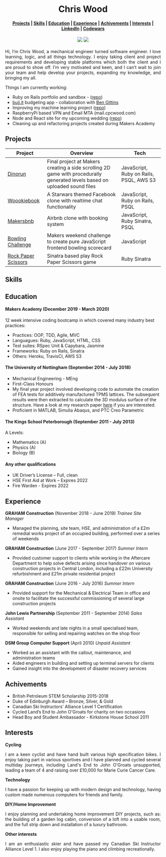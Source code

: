 <h1 align="center"> Chris Wood </h1>

<h4> <p align="center"> <a href='#projects'>Projects</a> | <a href='#skills'>Skills</a> | <a href='#education'>Education</a> | <a href='#experience'>Experience</a> | <a href='#achivements
'>Achivements</a> | <a href='#interests'>Interests</a> | <a href='https://www.linkedin.com/in/chriswood1995/' target="_blank">LinkedIn</a> | <a href='https://www.codewars.com/users/cpcwood' target="_blank">Codewars</a></h4>
   
<h4> <p align="center"><a href='https://www.npmjs.com/~cpcwood' target="_blank"><img src='https://img.shields.io/badge/npm-cpcwood-blue'/></a> <a href='https://www.codewars.com/users/cpcwood' target="_blank"><img src='https://img.shields.io/badge/dynamic/json?color=blue&label=CodewarsHonor&query=%24.honor&url=https%3A%2F%2Fwww.codewars.com%2Fapi%2Fv1%2Fusers%2Fcpcwood'></img></a></p> </h4>

<p align='justify'>
Hi, I’m Chris Wood, a mechanical engineer turned software engineer. I love learning, logic, and all things technology.  I enjoy taking client and project requirements and developing stable platforms which both the client and I are proud to show off. I’m very motivated and keen, and I can’t wait to join your team and help develop your projects, expanding my knowledge, and bringing my all.
</p>

<p align='justify'>
Things I am currently working:
<ul>
   <li>Ruby on Rails portfolio and sandbox - (<a href='https://github.com/cpcwood/home-server' target="_blank">repo</a>)</li>
  <li> <a href='https://bujj.it' target="_blank">bujj.it</a> budgeting app - collaboration with <a href='https://github.com/squareben1' target="_blank">Ben Gittins</a> </li>
  <li>Improving my machine learning project (<a href='https://github.com/cpcwood/neural-nets' target="_blank">repo</a>)</li>
  <li>RaspberryPi based VPN and Email MTA (mail.cpcwood.com)</li>
  <li>Node and React site for my upcoming wedding (<a href='https://github.com/cpcwood/alice-and-chris-2021' target="_blank">repo</a>)</li>
  <li>Cleaning up and refactoring projects created during Makers Academy</li>
</ul>
</p>

## Projects 

| Project | Overview | Tech |
|---|---|---|
| [Dinorun](https://github.com/cpcwood/dinorun-cpcwood) | Final project at Makers creating a side scrolling 2D game with procedurally generated levels based on uploaded sound files | JavaScript, Ruby on Rails, PSQL, AWS S3 |
| [Woookiebook](https://github.com/cpcwood/wookiebook-cpcwood) | A Starwars themed Facebook clone with realtime chat functionality | JavaScript, Ruby on Rails, PSQL |
| [Makersbnb](https://github.com/cpcwood/makersbnb-cpcwood) | Airbnb clone with booking system | JavaScript, Ruby Sinatra, PSQL |
| [Bowling Challenge](https://github.com/cpcwood/bowling-challenge) | Makers weekend challenge to create pure JavaScript frontend bowling scorecard | JavaScript |
| [Rock Paper Scissors](https://github.com/cpcwood/rps-challenge) | Sinatra based play Rock Paper Scissors game | Ruby Sinatra |

## Skills

## Education

#### Makers Academy (December 2019 - March 2020)

12 week intensive coding bootcamp in which covered many industry best practices:
- Practices: OOP, TDD, Agile, MVC
- Languagues: Ruby, JavaScript, HTML, CSS
- Test suites: RSpec Unit & Capybara, Jasmine
- Frameworks: Ruby on Rails, Sinatra
- Others: Heroku, TravisCI, AWS S3

#### The University of Nottingham (September 2014 - July 2018)

- Mechanical Engineering - MEng
- First-Class Honours
- My final year project involved developing code to automate the creation of FEA tests for additively manufactured TPMS lattices. The subsequent results were then extracted to calculate the 3D modulus surface of the structure. Have a look at my research paper [here](https://github.com/cpcwood/CV/tree/master/TPMS%20Paper) if you are interested.
- Proficient in MATLAB, Simulia Abaqus, and PTC Creo Parametric

#### The Kings School Peterborough (September 2011 - July 2013)

A Levels:
- Mathematics (A)
- Physics (A)
- Biology (B)

#### Any other qualifications
- UK Driver’s License – Full, clean
- HSE First Aid at Work – Expires 2022
- Fire Warden - Expires 2022

## Experience

**GRAHAM Construction** (November 2018 - June 2019)
*Trainee Site Manager*
- Managed the planning, site team, HSE, and administration of a £2m remedial works project of an occupied building, performed over a series of weekends

**GRAHAM Construction** (June 2017 - September 2017)
*Summer Intern*
- Provided customer support to clients while working in the Aftercare Department to help solve defects arising since handover on various construction projects in Central London, including a £22m University refurbishment and £21m private residential project

**GRAHAM Construction** (June 2016 - July 2016)
*Summer Intern*
- Provided support for the Mechanical & Electrical Team in office and onsite to facilitate the successful commissioning of several large construction projects

**John Lewis Partnership** (September 2011 - September 2014)
*Sales Assistant*
- Worked weekends and late nights in a small specialised team, responsible for selling and repairing watches on the shop floor

**DSM Group Computer Support** (April 2010)
*Unpaid Assistant*
- Worked as an assistant with the callout, maintenance, and administration teams
- Aided engineers in building and setting up terminal servers for clients
- Gained insight into the development of disaster recovery services

## Achivements

- British Petroleum STEM Scholarship 2015-2018
- Duke of Edinburgh Award – Bronze, Silver, & Gold
- Canadian Ski Instructors' Alliance Level 1 Certification
- Cycled Land’s End to John O'Groats for charity on two occasions
- Head Boy and Student Ambassador - Kirkstone House School 2011

## Interests

**Cycling**
<p align='justify'> 
I am a keen cyclist and have hand built various high specification bikes. I enjoy taking part in various sportives and I have planned and cycled several multiday journeys, including Land's End to John O'Groats unsupported, leading a team of 4 and raising over £10,000 for Marie Curie Cancer Care.
</p>

**Technology**
<p align='justify'> 
I have a passion for keeping up with modern design and technology, having custom made numerous computers for friends and family.
</p>

**DIY/Home Improvement**
<p align='justify'> 
I enjoy planning and undertaking home improvement DIY projects, such as: the building of a garden log cabin, conversion of a loft into a usable room, and the full strip down and installation of a luxury bathroom.
</p>

**Other interests**
<p align='justify'> 
I am an enthusiastic skier and have passed my Canadian Ski Instructor Alliance Level 1. I also enjoy playing the piano and climbing recreationally.
</p>
